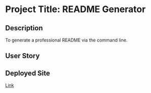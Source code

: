 # Project Title: README Generator

## Description
To generate a professional README via the command line.
        
## User Story


## Deployed Site
[Link](https://mbrunostem.github.io/good-readme-generator/)
